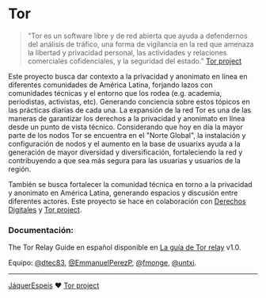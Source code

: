 # Tor

> "Tor es un software libre y de red abierta que ayuda a defendernos del análisis de tráfico, una forma de vigilancia en la red que amenaza la libertad y privacidad personal, las actividades y relaciones comerciales cofidenciales, y la seguridad del estado." [Tor project](https://www.torproject.org/)

Este proyecto busca dar contexto a la privacidad y anonimato en línea en diferentes comunidades de América Latina, forjando lazos con comunidades técnicas y el entorno que los rodea (e.g. academia, periodistas, activistas, etc). Generando conciencia sobre estos tópicos en las prácticas diarias de cada una. La expansión de la red Tor es una de las maneras de garantizar los derechos a la privacidad y anonimato en línea desde un punto de vista técnico. Considerando que hoy en día la mayor parte de los nodos Tor se encuentra en el "Norte Global", la instalación y configuración de nodos y el aumento en la base de usuarixs ayuda a la generación de mayor diversidad y diversificación, fortaleciendo la red y contribuyendo a que sea más segura para las usuarias y usuarios de la región.

También se busca fortalecer la comunidad técnica en torno a la privacidad y anonimato en América Latina, generando espacios y discusión entre diferentes actores. Este proyecto se hace en colaboración con [Derechos Digitales](https://www.derechosdigitales.org) y [Tor project](https://donate.torproject.org/pdr).


### Documentación:

The Tor Relay Guide en español disponible en [La guía de Tor relay](./Documentacion/torrelayguide_es_1.0.txt) v1.0.




Equipo: [@dtec83](https://github.com/dtec83), [@EmmanuelPerezP](https://github.com/EmmanuelPerezP), [@fmonge](https://github.com/fmonge), [@untxi](https://github.com/untxi).

***

[JáquerEspeis](https://github.com/jaquerespeis) :heart: [Tor project](https://donate.torproject.org/pdr)

